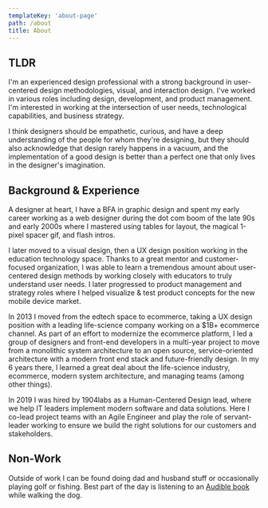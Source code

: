 ```yaml
---
templateKey: 'about-page'
path: /about
title: About
---
```

## TLDR
I'm an experienced design professional with a strong background in user-centered design methodologies, visual, and interaction design. I've worked in various roles including design, development, and product management. I'm interested in working at the intersection of user needs, technological capabilities, and business strategy.

I think designers should be empathetic, curious, and have a deep understanding of the people for whom they're designing, but they should also acknowledge that design rarely happens in a vacuum, and the implementation of a good design is better than a perfect one that only lives in the designer's imagination.

## Background & Experience
A designer at heart, I have a BFA in graphic design and spent my early career working as a web designer during the dot com boom of the late 90s and early 2000s where I mastered using tables for layout, the magical 1-pixel spacer gif, and flash intros. 

I later moved to a visual design, then a UX design position working in the education technology space. Thanks to a great mentor and customer-focused organization, I was able to learn a tremendous amount about user-centered design methods by working closely with educators to truly understand user needs. I later progressed to product management and strategy roles where I helped visualize & test product concepts for the new mobile device market.

In 2013 I moved from the edtech space to ecommerce, taking a UX design position with a leading life-science company working on a $1B+ ecommerce channel. As part of an effort to modernize the ecommerce platform, I led a group of designers and front-end developers in a multi-year project to move from a monolithic system architecture to an open source, service-oriented architecture with a modern front end stack and future-friendly design. In my 6 years there, I learned a great deal about the life-science industry, ecommerce, modern system architecture, and managing teams (among other things).

In 2019 I was hired by 1904labs as a Human-Centered Design lead, where we help IT leaders implement modern software and data solutions. Here I co-lead project teams with an Agile Engineer and play the role of servant-leader working to ensure we build the right solutions for our customers and stakeholders.

## Non-Work
Outside of work I can be found doing dad and husband stuff or occasionally playing golf or fishing. Best part of the day is listening to an [Audible book](https://book-next-gql.now.sh) while walking the dog.   


